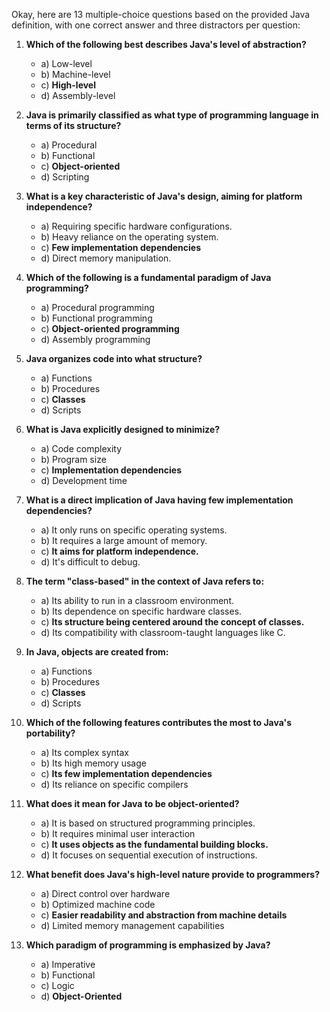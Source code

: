 Okay, here are 13 multiple-choice questions based on the provided Java definition, with one correct answer and three distractors per question:

1.  **Which of the following best describes Java's level of abstraction?**
    *   a) Low-level
    *   b) Machine-level
    *   c) **High-level**
    *   d) Assembly-level

2.  **Java is primarily classified as what type of programming language in terms of its structure?**
    *   a) Procedural
    *   b) Functional
    *   c) **Object-oriented**
    *   d) Scripting

3.  **What is a key characteristic of Java's design, aiming for platform independence?**
    *   a) Requiring specific hardware configurations.
    *   b) Heavy reliance on the operating system.
    *   c) **Few implementation dependencies**
    *   d) Direct memory manipulation.

4.  **Which of the following is a fundamental paradigm of Java programming?**
    *   a) Procedural programming
    *   b) Functional programming
    *   c) **Object-oriented programming**
    *   d) Assembly programming

5.  **Java organizes code into what structure?**
    *   a) Functions
    *   b) Procedures
    *   c) **Classes**
    *   d) Scripts

6.  **What is Java explicitly designed to minimize?**
    *   a) Code complexity
    *   b) Program size
    *   c) **Implementation dependencies**
    *   d) Development time

7.  **What is a direct implication of Java having few implementation dependencies?**
    *   a) It only runs on specific operating systems.
    *   b) It requires a large amount of memory.
    *   c) **It aims for platform independence.**
    *   d) It's difficult to debug.

8.  **The term "class-based" in the context of Java refers to:**
    *   a) Its ability to run in a classroom environment.
    *   b) Its dependence on specific hardware classes.
    *   c) **Its structure being centered around the concept of classes.**
    *   d) Its compatibility with classroom-taught languages like C.

9.  **In Java, objects are created from:**
    *   a) Functions
    *   b) Procedures
    *   c) **Classes**
    *   d) Scripts

10. **Which of the following features contributes the most to Java's portability?**
    *   a) Its complex syntax
    *   b) Its high memory usage
    *   c) **Its few implementation dependencies**
    *   d) Its reliance on specific compilers

11. **What does it mean for Java to be object-oriented?**
    *   a) It is based on structured programming principles.
    *   b) It requires minimal user interaction
    *   c) **It uses objects as the fundamental building blocks.**
    *   d) It focuses on sequential execution of instructions.

12. **What benefit does Java's high-level nature provide to programmers?**
    *   a) Direct control over hardware
    *   b) Optimized machine code
    *   c) **Easier readability and abstraction from machine details**
    *   d) Limited memory management capabilities

13. **Which paradigm of programming is emphasized by Java?**
    *   a) Imperative
    *   b) Functional
    *   c) Logic
    *   d) **Object-Oriented**

